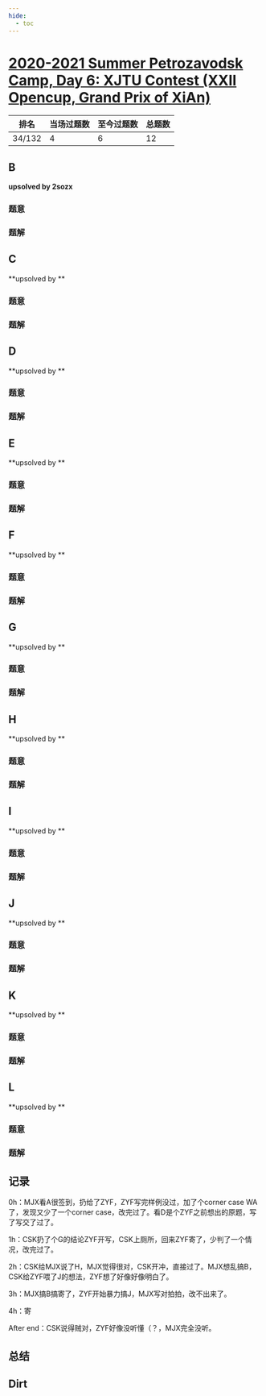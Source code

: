 ```yaml
---
hide:
  - toc
---
```


# [2020-2021 Summer Petrozavodsk Camp, Day 6: XJTU Contest (XXII Opencup, Grand Prix of XiAn)](https://codeforces.com/gym/103329)

| 排名   | 当场过题数 | 至今过题数 | 总题数 |
| ------ | ---------- | ---------- | ------ |
| 34/132 | 4          | 6          | 12     |

## **B**

**upsolved by 2sozx**

### 题意



### 题解



## **C**

**upsolved by **

### 题意



### 题解



## **D**

**upsolved by **

### 题意



### 题解



## **E**

**upsolved by **

### 题意



### 题解



## **F**

**upsolved by **

### 题意



### 题解



## **G**

**upsolved by **

### 题意



### 题解



## **H**

**upsolved by **

### 题意



### 题解



## **I**

**upsolved by **

### 题意



### 题解



## **J**

**upsolved by **

### 题意



### 题解



## **K**

**upsolved by **

### 题意



### 题解



## **L**

**upsolved by **

### 题意



### 题解



## **记录**

0h：MJX看A很签到，扔给了ZYF，ZYF写完样例没过，加了个corner case WA了，发现又少了一个corner case，改完过了。看D是个ZYF之前想出的原题，写了写交了过了。

1h：CSK扔了个G的结论ZYF开写，CSK上厕所，回来ZYF寄了，少判了一个情况，改完过了。

2h：CSK给MJX说了H，MJX觉得很对，CSK开冲，直接过了。MJX想乱搞B，CSK给ZYF喂了J的想法，ZYF想了好像好像明白了。

3h：MJX搞B搞寄了，ZYF开始暴力搞J，MJX写对拍拍，改不出来了。

4h：寄

After end：CSK说得贼对，ZYF好像没听懂（？，MJX完全没听。

## **总结**



## **Dirt**



